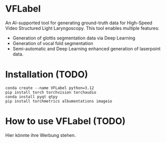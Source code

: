 # VFLabel
An AI-supported tool for generating ground-truth data for High-Speed Video Structured Light Laryngoscopy.
This tool enables multiple features:
* Generation of glottis segmentation data via Deep Learning
* Generation of vocal fold segmentation
* Semi-automatic and Deep Learning enhanced generation of laserpoint data.

# Installation (TODO)
```
conda create --name VFLabel python=3.12
pip install torch torchvision torchaudio
conda install pyqt qtpy
pip install torchmetrics albumentations imageio

```

# How to use VFLabel (TODO)
Hier könnte ihre Werbung stehen.